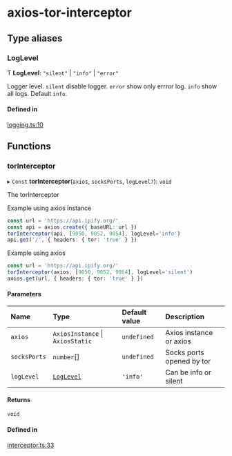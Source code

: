 # axios-tor-interceptor

## Type aliases

### LogLevel

Ƭ **LogLevel**: ``"silent"`` \| ``"info"`` \| ``"error"``

Logger level.
`silent` disable logger.
`error` show only errror log.
`info` show all logs. Default `info`.

#### Defined in

[logging.ts:10](https://github.com/BlackLacost/axios-tor-interceptor/blob/29d5cf4/src/logging.ts#L10)

## Functions

### torInterceptor

▸ `Const` **torInterceptor**(`axios`, `socksPorts`, `logLevel?`): `void`

The torInterceptor

Example using axios instance

```ts
const url = 'https://api.ipify.org/'
const api = axios.create({ baseURL: url })
torInterceptor(api, [9050, 9052, 9054], logLevel='info')
api.get('/', { headers: { tor: 'true' } })
```

Example using axios

```ts
const url = 'https://api.ipify.org/'
torInterceptor(axios, [9050, 9052, 9054], logLevel='silent')
axios.get(url, { headers: { tor: 'true' } })
```

#### Parameters

| Name | Type | Default value | Description |
| :------ | :------ | :------ | :------ |
| `axios` | `AxiosInstance` \| `AxiosStatic` | `undefined` | Axios instance or axios |
| `socksPorts` | `number`[] | `undefined` | Socks ports opened by tor |
| `logLevel` | [`LogLevel`](README.md#loglevel) | `'info'` | Can be info or silent |

#### Returns

`void`

#### Defined in

[interceptor.ts:33](https://github.com/BlackLacost/axios-tor-interceptor/blob/29d5cf4/src/interceptor.ts#L33)
